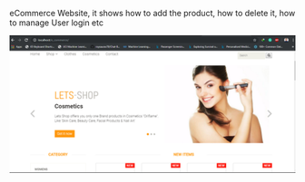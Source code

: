 eCommerce Website, it  shows how to add the product, how to delete it, how to manage User login etc

![](https://github.com/roysaurav78/eCommerce-Website-admin-panel-in-php/blob/master/1.PNG)
